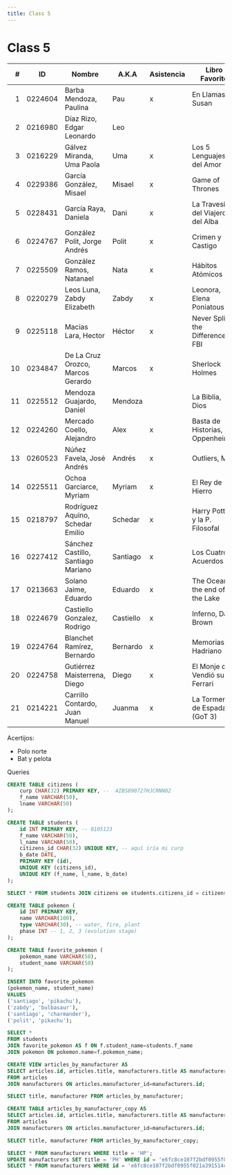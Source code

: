 ```yaml
---
title: Class 5
---
```

Class 5
=======

|  # | ID      | Nombre                             | A.K.A     | Asistencia | Libro Favorito                   |
|---:|---------|------------------------------------|-----------|------------|----------------------------------|
|  1 | 0224604 | Barba Mendoza, Paulina             | Pau       | x          | En Llamas, Susan                 |
|  2 | 0216980 | Díaz Rizo, Edgar Leonardo          | Leo       |            |                                  | 
|  3 | 0216229 | Gálvez Miranda, Uma Paola          | Uma       | x          | Los 5 Lenguajes del Amor         | 
|  4 | 0229386 | García González, Misael            | Misael    | x          | Game of Thrones                  |
|  5 | 0228431 | García Raya, Daniela               | Dani      | x          | La Travesía del Viajero del Alba |
|  6 | 0224767 | González Polit, Jorge Andrés       | Polit     | x          | Crimen y Castigo                 | 
|  7 | 0225509 | González Ramos, Natanael           | Nata      | x          | Hábitos Atómicos                 | 
|  8 | 0220279 | Leos Luna, Zabdy Elizabeth         | Zabdy     | x          | Leonora, Elena Poniatouska       |
|  9 | 0225118 | Macias Lara, Hector                | Héctor    | x          | Never Split the Difference, FBI  |
| 10 | 0234847 | De La Cruz Orozco, Marcos Gerardo  | Marcos    | x          | Sherlock Holmes                  |
| 11 | 0225512 | Mendoza Guajardo, Daniel           | Mendoza   |            | La Biblia, Dios                  |
| 12 | 0224260 | Mercado Coello, Alejandro          | Alex      | x          | Basta de Historias, Oppenheimer  | 
| 13 | 0260523 | Núñez Favela, José Andrés          | Andrés    | x          | Outliers, Max                    |
| 14 | 0225511 | Ochoa Garciarce, Myriam            | Myriam    | x          | El Rey de Hierro                 | 
| 15 | 0218797 | Rodríguez Aquino, Schedar Emilio   | Schedar   | x          | Harry Potter y la P. Filosofal   | 
| 16 | 0227412 | Sánchez Castillo, Santiago Mariano | Santiago  | x          | Los Cuatro Acuerdos              |
| 17 | 0213663 | Solano Jaime, Eduardo              | Eduardo   | x          | The Ocean at the end of the Lake |
| 18 | 0224679 | Castiello Gonzalez, Rodrigo        | Castiello | x          | Inferno, Dan Brown               |
| 19 | 0224764 | Blanchet Ramírez, Bernardo         | Bernardo  | x          | Memorias de Hadriano             |
| 20 | 0224758 | Gutiérrez Maisterrena, Diego       | Diego     | x          | El Monje que Vendió su Ferrari   |
| 21 | 0214221 | Carrillo Contardo, Juan Manuel     | Juanma    | x          | La Tormenta de Espadas (GoT 3)   |

Acertijos:

- Polo norte
- Bat y pelota

Queries

```sql
CREATE TABLE citizens (
    curp CHAR(32) PRIMARY KEY, --  AIBS890727HJCRNN02
    f_name VARCHAR(50),
    lname VARCHAR(50)
);

CREATE TABLE students (
    id INT PRIMARY KEY, -- 0105123
    f_name VARCHAR(50),
    l_name VARCHAR(50),
    citizens_id CHAR(32) UNIQUE KEY, -- aquí iría mi curp
    b_date DATE,
    PRIMARY KEY (id),
    UNIQUE KEY (citizens_id),
    UNIQUE KEY (f_name, l_name, b_date)
);

SELECT * FROM students JOIN citizens on students.citizens_id = citizens.curp;

CREATE TABLE pokemon (
    id INT PRIMARY KEY,
    name VARCHAR(100),
    type VARCHAR(30), -- water, fire, plant
    phase INT -- 1, 2, 3 (evolution stage)
);

CREATE TABLE favorite_pokemon (
    pokemon_name VARCHAR(50),
    student_name VARCHAR(50)
);

INSERT INTO favorite_pokemon
(pokemon_name, student_name)
VALUES
('santiago', 'pikachu'),
('zabdy', 'bulbasaur'),
('santiago', 'charmander'),
('polit', 'pikachu');

SELECT *
FROM students
JOIN favorite_pokemon AS f ON f.student_name=students.f_name
JOIN pokemon ON pokemon.name=f.pokemon_name;

CREATE VIEW articles_by_manufacturer AS
SELECT articles.id, articles.title, manufacturers.title AS manufacturer, articles.price
FROM articles
JOIN manufacturers ON articles.manufacturer_id=manufacturers.id;

SELECT title, manufacturer FROM articles_by_manufacturer;

CREATE TABLE articles_by_manufacturer_copy AS
SELECT articles.id, articles.title, manufacturers.title AS manufacturer, articles.price
FROM articles
JOIN manufacturers ON articles.manufacturer_id=manufacturers.id;

SELECT title, manufacturer FROM articles_by_manufacturer_copy;

SELECT * FROM manufacturers WHERE title = 'HP';
UPDATE manufacturers SET title = 'PH' WHERE id = 'e6fc8ce107f2bdf0955f021a391514ce';
SELECT * FROM manufacturers WHERE id = 'e6fc8ce107f2bdf0955f021a391514ce';
```
